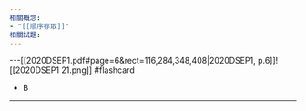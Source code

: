 ```yaml
---
相關概念: 
- "[[順序存取]]"
相關試題:
---
```


---[[2020DSEP1.pdf#page=6&rect=116,284,348,408|2020DSEP1, p.6]]![[2020DSEP1 21.png]]
 #flashcard 
- B
---
<!--ID: 1730779830569-->


